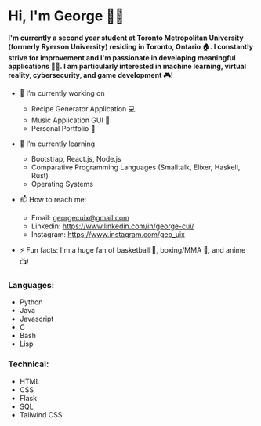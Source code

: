 # Hi, I'm George 🙂👋
**I'm currently a second year student at Toronto Metropolitan University (formerly Ryerson University) residing in Toronto, Ontario 🏠. I constantly strive for improvement and I'm passionate in developing meaningful applications 🧑‍🏭. I am particularly interested in machine learning, virtual reality, cybersecurity, and game development 🎮!**

- 🔭 I’m currently working on
  - Recipe Generator Application 💻
  - Music Application GUI 🎵
  - Personal Portfolio 📖

- 🌱 I’m currently learning
  - Bootstrap, React.js, Node.js
  - Comparative Programming Languages (Smalltalk, Elixer, Haskell, Rust)
  - Operating Systems
    
- 📫 How to reach me:
  - Email: georgecuix@gmail.com
  - Linkedin: https://www.linkedin.com/in/george-cui/
  - Instagram: https://www.instagram.com/geo_uix
  
- ⚡ Fun facts: I'm a huge fan of basketball 🏀, boxing/MMA 🥊, and anime 📺!

### Languages:
- Python
- Java
- Javascript
- C
- Bash
- Lisp

### Technical:
- HTML
- CSS
- Flask
- SQL
- Tailwind CSS
  
<!--
**georgecuiX/georgecuiX** is a ✨ _special_ ✨ repository because its `README.md` (this file) appears on your GitHub profile.

Here are some ideas to get you started:

- 🔭 I’m currently working on ...
- 🌱 I’m currently learning ...
- 👯 I’m looking to collaborate on ...
- 🤔 I’m looking for help with ...
- 💬 Ask me about ...
- 📫 How to reach me: ...
- 😄 Pronouns: ...
- ⚡ Fun fact: ...
-->
